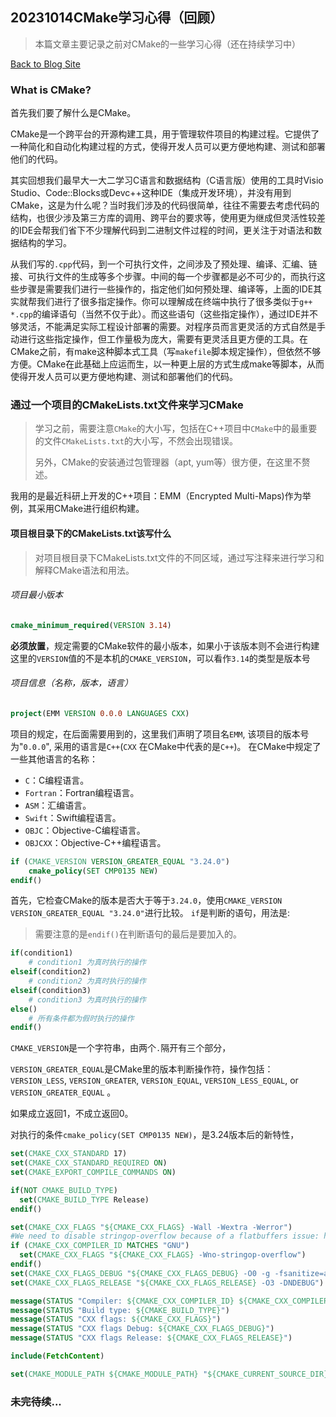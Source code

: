 ## 20231014CMake学习心得（回顾）

> 本篇文章主要记录之前对CMake的一些学习心得（还在持续学习中）

[Back to Blog Site](../index.html)

### What is CMake?

首先我们要了解什么是CMake。

CMake是一个跨平台的开源构建工具，用于管理软件项目的构建过程。它提供了一种简化和自动化构建过程的方式，使得开发人员可以更方便地构建、测试和部署他们的代码。

其实回想我们最早大一大二学习C语言和数据结构（C语言版）使用的工具时Visio Studio、Code::Blocks或Devc++这种IDE（集成开发环境），并没有用到CMake，这是为什么呢？当时我们涉及的代码很简单，往往不需要去考虑代码的结构，也很少涉及第三方库的调用、跨平台的要求等，使用更为继成但灵活性较差的IDE会帮我们省下不少理解代码到二进制文件过程的时间，更关注于对语法和数据结构的学习。

从我们写的`.cpp`代码，到一个可执行文件，之间涉及了预处理、编译、汇编、链接、可执行文件的生成等多个步骤。中间的每一个步骤都是必不可少的，而执行这些步骤是需要我们进行一些操作的，指定他们如何预处理、编译等，上面的IDE其实就帮我们进行了很多指定操作。你可以理解成在终端中执行了很多类似于`g++ *.cpp`的编译语句（当然不仅于此）。而这些语句（这些指定操作），通过IDE并不够灵活，不能满足实际工程设计部署的需要。对程序员而言更灵活的方式自然是手动进行这些指定操作，但工作量极为庞大，需要有更灵活且更方便的工具。在CMake之前，有make这种脚本式工具（写`makefile`脚本规定操作），但依然不够方便。CMake在此基础上应运而生，以一种更上层的方式生成make等脚本，从而使得开发人员可以更方便地构建、测试和部署他们的代码。

### 通过一个项目的CMakeLists.txt文件来学习CMake

> 学习之前，需要注意`CMake`的大小写，包括在C++项目中`CMake`中的最重要的文件`CMakeLists.txt`的大小写，不然会出现错误。
>
> 另外，CMake的安装通过包管理器（apt, yum等）很方便，在这里不赘述。

我用的是最近科研上开发的C++项目：EMM（Encrypted Multi-Maps)作为举例，其采用CMake进行组织构建。

#### 项目根目录下的CMakeLists.txt该写什么

> 对项目根目录下CMakeLists.txt文件的不同区域，通过写注释来进行学习和解释CMake语法和用法。

###### 项目最小版本

```cmake
cmake_minimum_required(VERSION 3.14)
```
**必须放置**，规定需要的CMake软件的最小版本，如果小于该版本则不会进行构建
这里的`VERSION`值的不是本机的`CMAKE_VERSION`，可以看作`3.14`的类型是版本号

###### 项目信息（名称，版本，语言）

```cmake
project(EMM VERSION 0.0.0 LANGUAGES CXX)
```
项目的规定，在后面需要用到的，这里我们声明了项目名`EMM`, 该项目的版本号为"`0.0.0`", 采用的语言是`C++`(`CXX` 在CMake中代表的是`C++`)。
在CMake中规定了一些其他语言的名称：

- `C`：C编程语言。
- `Fortran`：Fortran编程语言。
- `ASM`：汇编语言。
- `Swift`：Swift编程语言。
- `OBJC`：Objective-C编程语言。
- `OBJCXX`：Objective-C++编程语言。

```cmake
if (CMAKE_VERSION VERSION_GREATER_EQUAL "3.24.0")
	cmake_policy(SET CMP0135 NEW)
endif()
```
首先，它检查CMake的版本是否大于等于`3.24.0`，使用`CMAKE_VERSION VERSION_GREATER_EQUAL "3.24.0"`进行比较。
`if`是判断的语句，用法是:

> 需要注意的是`endif()`在判断语句的最后是要加入的。

```cmake
if(condition1)
    # condition1 为真时执行的操作
elseif(condition2)
    # condition2 为真时执行的操作
elseif(condition3)
    # condition3 为真时执行的操作
else()
    # 所有条件都为假时执行的操作
endif()
```

`CMAKE_VERSION`是一个字符串，由两个`.`隔开有三个部分，

`VERSION_GREATER_EQUAL`是CMake里的版本判断操作符，操作包括： `VERSION_LESS`, `VERSION_GREATER`, `VERSION_EQUAL`, `VERSION_LESS_EQUAL`, or `VERSION_GREATER_EQUAL` 。

如果成立返回1，不成立返回0。

对执行的条件`cmake_policy(SET CMP0135 NEW)`，是3.24版本后的新特性，

```cmake
set(CMAKE_CXX_STANDARD 17)
set(CMAKE_CXX_STANDARD_REQUIRED ON)
set(CMAKE_EXPORT_COMPILE_COMMANDS ON)

if(NOT CMAKE_BUILD_TYPE)
  set(CMAKE_BUILD_TYPE Release)
endif()

set(CMAKE_CXX_FLAGS "${CMAKE_CXX_FLAGS} -Wall -Wextra -Werror")
#We need to disable stringop-overflow because of a flatbuffers issue: https://github.com/google/flatbuffers/issues/7366
if (CMAKE_CXX_COMPILER_ID MATCHES "GNU")
  set(CMAKE_CXX_FLAGS "${CMAKE_CXX_FLAGS} -Wno-stringop-overflow")
endif()
set(CMAKE_CXX_FLAGS_DEBUG "${CMAKE_CXX_FLAGS_DEBUG} -O0 -g -fsanitize=address,undefined -fno-omit-frame-pointer")
set(CMAKE_CXX_FLAGS_RELEASE "${CMAKE_CXX_FLAGS_RELEASE} -O3 -DNDEBUG")

message(STATUS "Compiler: ${CMAKE_CXX_COMPILER_ID} ${CMAKE_CXX_COMPILER_VERSION}")
message(STATUS "Build type: ${CMAKE_BUILD_TYPE}")
message(STATUS "CXX flags: ${CMAKE_CXX_FLAGS}")
message(STATUS "CXX flags Debug: ${CMAKE_CXX_FLAGS_DEBUG}")
message(STATUS "CXX flags Release: ${CMAKE_CXX_FLAGS_RELEASE}")

include(FetchContent)

set(CMAKE_MODULE_PATH ${CMAKE_MODULE_PATH} "${CMAKE_CURRENT_SOURCE_DIR}/cmake")
```




### 未完待续...